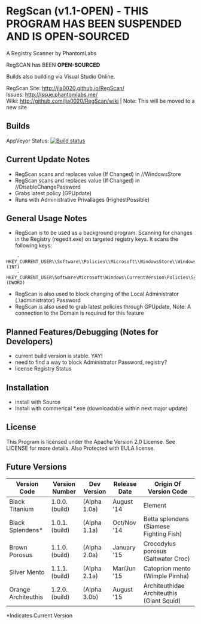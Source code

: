 RegScan (v1.1-OPEN) - THIS PROGRAM HAS BEEN SUSPENDED AND IS OPEN-SOURCED
======= 
A Registry Scanner by PhantomLabs

RegSCAN has BEEN <B>OPEN-SOURCED</B>

Builds also building via Visual Studio Online.

RegScan Site: http://jia0020.github.io/RegScan/ <br>
Issues: http://issue.phantomlabs.me/ <br>
Wiki: http://github.com/jia0020/RegScan/wiki | Note: This will be moved to a new site

Builds
-------
AppVeyor Status: [![Build status](https://ci.appveyor.com/api/projects/status/iwvd7ke4vhqvanrd?svg=true)](https://ci.appveyor.com/project/jia0020/regscan)



Current Update Notes
-------
- RegScan scans and replaces value (If Changed) in //WindowsStore
- RegScan scans and replaces value (If Changed) in //DisableChangePassword
- Grabs latest policy (GPUpdate)
- Runs with Administrative Privallages (HighestPossible)

General Usage Notes
-------
- RegScan is to be used as a background program. Scanning for changes in the Registry (regedit.exe) on targeted registry keys. It scans the following keys:
```
    - HKEY_CURRENT_USER\\Software\\Policies\\Microsoft\\WindowsStore\\WindowsStore (INT)
    - HKEY_CURRENT_USER\Software\Microsoft\Windows\CurrentVersion\Policies\System\\DisableChangePassword (DWORD)
```
- RegScan is also used to block changing of the Local Administrator (.\administrator) Password
- RegScan is also used to grab latest policies through GPUpdate, Note: A connection to the Domain is required for this feature

Planned Features/Debugging (Notes for Developers)
------
- current build version is stable. YAY!
- need to find a way to block Administrator Password, registry?
- license Registry Status


Installation
-------
- install with Source
- Install with commerical *.exe (downloadable within next major update)

License
-------
This Program is licensed under the Apache Version 2.0 License. See LICENSE for more details.
Also Protected with EULA license.

Future Versions
------

| Version Code          | Version Number | Dev Version  | Release Date | Origin Of Version Code                    |
|-----------------------|----------------|--------------|--------------|-------------------------------------------|
| Black Titanium        | 1.0.0.(build)  | (Alpha 1.0a) | August '14   | Element                                   |
| Black Splendens*      | 1.0.1.(build)  | (Alpha 1.1a) | Oct/Nov '14  | Betta splendens (Siamese Fighting Fish)   |
| Brown Porosus         | 1.1.0.(build)  | (Alpha 2.0a) | January '15  | Crocodylus porosus (Saltwater Croc)       |
| Silver Mento          | 1.1.1.(build)  | (Alpha 2.1a) | Mar/Jun '15  | Catoprion mento (Wimple Pirnha)           |
| Orange Architeuthis   | 1.2.0.(build)  | (Alpha 3.0b) | August '15   | Architeuthidae Architeuthis (Giant Squid) |

*Indicates Current Version
